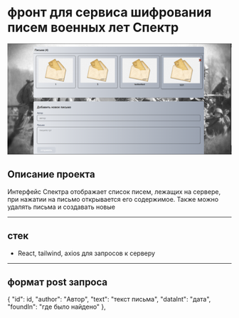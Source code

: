 # фронт для сервиса шифрования писем военных лет Спектр

![](https://github.com/ZemskovIK/Spectre/blob/main/Client/web/public/spectre.png)

## Описание проекта

Интерфейс Спектра отображает список писем, лежащих на сервере, при нажатии на письмо открывается его содержимое. Также можно удалять письма и создавать новые

---

## стек

- React, tailwind, axios для запросов к серверу

---

## формат post запроса

{
"id": id,
"author": "Автор",
"text": "текст письма",
"dataInt": "дата",
"foundIn": "где было найдено"
},
